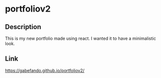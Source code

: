 # portfoliov2
## Description
This is my new portfolio made using react. I wanted it to have a minimalistic look.
## Link
https://gabefando.github.io/portfoliov2/